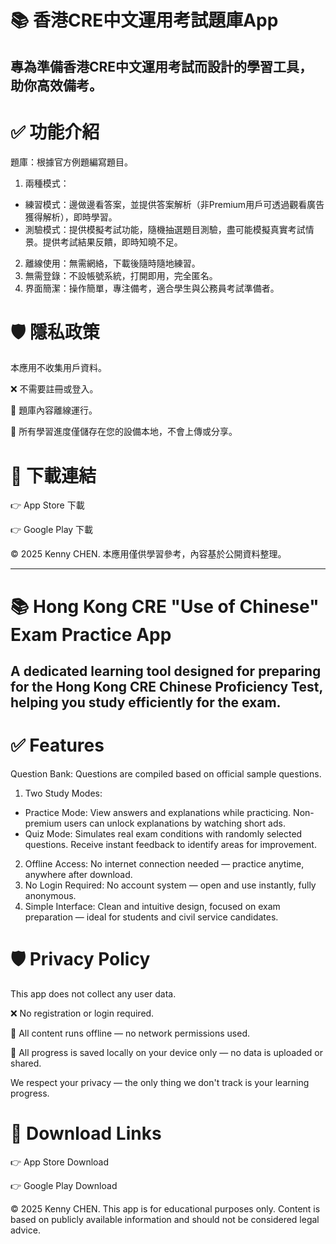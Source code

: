 # 📚 香港CRE中文運用考試題庫App
## 專為準備香港CRE中文運用考試而設計的學習工具，助你高效備考。

# ✅ 功能介紹
題庫：根據官方例題編寫題目。
1. 兩種模式：
- 練習模式：邊做邊看答案，並提供答案解析（非Premium用戶可透過觀看廣告獲得解析），即時學習。
- 測驗模式：提供模擬考試功能，隨機抽選題目測驗，盡可能模擬真實考試情景。提供考試結果反饋，即時知曉不足。
2. 離線使用：無需網絡，下載後隨時隨地練習。
3. 無需登錄：不設帳號系統，打開即用，完全匿名。
4. 界面簡潔：操作簡單，專注備考，適合學生與公務員考試準備者。

# 🛡️ 隱私政策
本應用不收集用戶資料。

❌ 不需要註冊或登入。

📵 題庫內容離線運行。

🔐 所有學習進度僅儲存在您的設備本地，不會上傳或分享。<br>


# 📱 下載連結 

👉 App Store 下載 

👉 Google Play 下載

© 2025 Kenny CHEN. 本應用僅供學習參考，內容基於公開資料整理。



---



# 📚 Hong Kong CRE "Use of Chinese" Exam Practice App
## A dedicated learning tool designed for preparing for the Hong Kong CRE Chinese Proficiency Test, helping you study efficiently for the exam.

# ✅ Features
Question Bank: Questions are compiled based on official sample questions.
1. Two Study Modes:
- Practice Mode: View answers and explanations while practicing. Non-premium users can unlock explanations by watching short ads.
- Quiz Mode: Simulates real exam conditions with randomly selected questions. Receive instant feedback to identify areas for improvement.
2. Offline Access: No internet connection needed — practice anytime, anywhere after download.
3. No Login Required: No account system — open and use instantly, fully anonymous.
4. Simple Interface: Clean and intuitive design, focused on exam preparation — ideal for students and civil service candidates.

# 🛡️ Privacy Policy
This app does not collect any user data.

❌ No registration or login required.

📵 All content runs offline — no network permissions used.

🔐 All progress is saved locally on your device only — no data is uploaded or shared.

We respect your privacy — the only thing we don't track is your learning progress.

# 📱 Download Links
👉 App Store Download

👉 Google Play Download

© 2025 Kenny CHEN. This app is for educational purposes only. Content is based on publicly available information and should not be considered legal advice.
